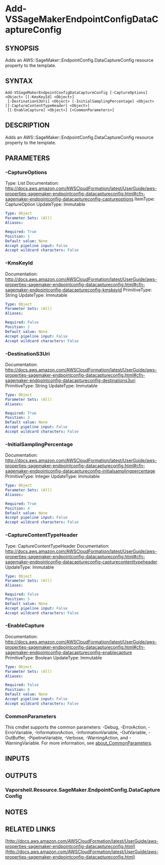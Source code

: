 # Add-VSSageMakerEndpointConfigDataCaptureConfig

## SYNOPSIS
Adds an AWS::SageMaker::EndpointConfig.DataCaptureConfig resource property to the template.

## SYNTAX

```
Add-VSSageMakerEndpointConfigDataCaptureConfig [-CaptureOptions] <Object> [[-KmsKeyId] <Object>]
 [-DestinationS3Uri] <Object> [-InitialSamplingPercentage] <Object> [[-CaptureContentTypeHeader] <Object>]
 [[-EnableCapture] <Object>] [<CommonParameters>]
```

## DESCRIPTION
Adds an AWS::SageMaker::EndpointConfig.DataCaptureConfig resource property to the template.

## PARAMETERS

### -CaptureOptions
Type: List
Documentation: http://docs.aws.amazon.com/AWSCloudFormation/latest/UserGuide/aws-properties-sagemaker-endpointconfig-datacaptureconfig.html#cfn-sagemaker-endpointconfig-datacaptureconfig-captureoptions
ItemType: CaptureOption
UpdateType: Immutable

```yaml
Type: Object
Parameter Sets: (All)
Aliases:

Required: True
Position: 1
Default value: None
Accept pipeline input: False
Accept wildcard characters: False
```

### -KmsKeyId
Documentation: http://docs.aws.amazon.com/AWSCloudFormation/latest/UserGuide/aws-properties-sagemaker-endpointconfig-datacaptureconfig.html#cfn-sagemaker-endpointconfig-datacaptureconfig-kmskeyid
PrimitiveType: String
UpdateType: Immutable

```yaml
Type: Object
Parameter Sets: (All)
Aliases:

Required: False
Position: 2
Default value: None
Accept pipeline input: False
Accept wildcard characters: False
```

### -DestinationS3Uri
Documentation: http://docs.aws.amazon.com/AWSCloudFormation/latest/UserGuide/aws-properties-sagemaker-endpointconfig-datacaptureconfig.html#cfn-sagemaker-endpointconfig-datacaptureconfig-destinations3uri
PrimitiveType: String
UpdateType: Immutable

```yaml
Type: Object
Parameter Sets: (All)
Aliases:

Required: True
Position: 3
Default value: None
Accept pipeline input: False
Accept wildcard characters: False
```

### -InitialSamplingPercentage
Documentation: http://docs.aws.amazon.com/AWSCloudFormation/latest/UserGuide/aws-properties-sagemaker-endpointconfig-datacaptureconfig.html#cfn-sagemaker-endpointconfig-datacaptureconfig-initialsamplingpercentage
PrimitiveType: Integer
UpdateType: Immutable

```yaml
Type: Object
Parameter Sets: (All)
Aliases:

Required: True
Position: 4
Default value: None
Accept pipeline input: False
Accept wildcard characters: False
```

### -CaptureContentTypeHeader
Type: CaptureContentTypeHeader
Documentation: http://docs.aws.amazon.com/AWSCloudFormation/latest/UserGuide/aws-properties-sagemaker-endpointconfig-datacaptureconfig.html#cfn-sagemaker-endpointconfig-datacaptureconfig-capturecontenttypeheader
UpdateType: Immutable

```yaml
Type: Object
Parameter Sets: (All)
Aliases:

Required: False
Position: 5
Default value: None
Accept pipeline input: False
Accept wildcard characters: False
```

### -EnableCapture
Documentation: http://docs.aws.amazon.com/AWSCloudFormation/latest/UserGuide/aws-properties-sagemaker-endpointconfig-datacaptureconfig.html#cfn-sagemaker-endpointconfig-datacaptureconfig-enablecapture
PrimitiveType: Boolean
UpdateType: Immutable

```yaml
Type: Object
Parameter Sets: (All)
Aliases:

Required: False
Position: 6
Default value: None
Accept pipeline input: False
Accept wildcard characters: False
```

### CommonParameters
This cmdlet supports the common parameters: -Debug, -ErrorAction, -ErrorVariable, -InformationAction, -InformationVariable, -OutVariable, -OutBuffer, -PipelineVariable, -Verbose, -WarningAction, and -WarningVariable. For more information, see [about_CommonParameters](http://go.microsoft.com/fwlink/?LinkID=113216).

## INPUTS

## OUTPUTS

### Vaporshell.Resource.SageMaker.EndpointConfig.DataCaptureConfig
## NOTES

## RELATED LINKS

[http://docs.aws.amazon.com/AWSCloudFormation/latest/UserGuide/aws-properties-sagemaker-endpointconfig-datacaptureconfig.html](http://docs.aws.amazon.com/AWSCloudFormation/latest/UserGuide/aws-properties-sagemaker-endpointconfig-datacaptureconfig.html)

